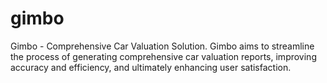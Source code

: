 # gimbo
Gimbo - Comprehensive Car Valuation Solution. Gimbo aims to streamline the process of generating comprehensive car valuation reports, improving accuracy and efficiency, and ultimately enhancing user satisfaction.
